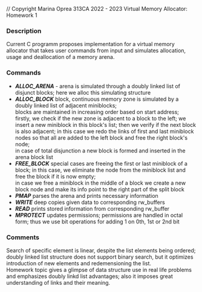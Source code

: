 // Copyright Marina Oprea 313CA 2022 - 2023
Virtual Memory Allocator: Homework 1

<h3>Description</h3>
    Current C programm proposes implementation for a virtual memory allocator 
that takes user commands from input and simulates allocation, usage and
deallocation of a memory arena.

<h3>Commands</h3>
<ul>
    <li>
<b><i>ALLOC_ARENA</b></i> - arena is simulated through a doubly linked list of disjunct blocks;
    here we alloc this simulating structure
    </li>

<li>
<b><i>ALLOC_BLOCK</b></i>
    block, continuous memory zone is simulated by a doubly linked list of 
    adjacent miniblocks;<br> 
    blocks are maintained in increasing order based on start address;<br> 
    firstly, we check if the new zone is adjacent to a block to the left; we
    insert a new miniblock in this block's list; then we verify if the next 
    block is also adjacent; in this case we redo the links of first and
    last miniblock nodes so that all are added to the left block and free
    the right block's node;<br>
    in case of total disjunction a new block is formed and inserted in the
    arena block list
</li>

<li>
<b><i>FREE_BLOCK</i></b>
    special cases are freeing the first or last miniblock of a block;
    in this case, we eliminate the node from the miniblock list and free 
    the block if it is now empty;<br>
    in case we free a miniblock in the middle of a block we create a new block 
    node and make its info point to the right part of the split block
</li>

<li>
<b><i>PMAP</i></b>
    parses the arena and prints necessary information
</li>

<li>
<b><i>WRITE</i></b>
    deep copies given data to corresponding rw_buffers
</li>

<li>
<b><i>READ</i></b>
    prints stored information from corresponding rw_buffer
</li>

<li>
<b><i>MPROTECT</i></b>
    updates permissions; permissions are handled in octal form;
    thus we use bit operations for adding 1 on 0th, 1st or 2nd bit
</li>
</ul>

<h3>Comments</h3>
    Search of specific element is linear, despite the list elements
being ordered; doubly linked list structure does not support binary
search, but it optimizes introduction of new elements and redemensioning
the list.<br>
    Homework topic gives a glimpse of data structure use in real life
problems and emphasizes doubly linkd list advantages; also it imposes great
understanding of links and their meaning.
